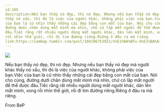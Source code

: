 ```yaml
---
id:165
description:Nếu bạn thấy nó đẹp, thì nó đẹp. Nhưng nếu bạn thấy nó đẹp mà người khác
thấy nó xấu, thì đó là việc của người khác, không phải việc của bạn.Việc
của bạn là cứ nhìn thấy những cái đẹp bằng con mắt của bạn. Nói cho cùng,
đường dưới chân dùng mắt mình mà nhìn, chứ có lắp mắt người để thế được
đâu.Tiếc rằng rất nhiều người dùng mắt người khác, dán lên mắt mình, xong
rồi nhìn thế giới, rồi đi tìm đường riêng.Riêng ở đâu ra mà riêng.
link:https://iambep.tumblr.com/post/160196753921/n%E1%BA%BFu-b%E1%BA%A1n-th%E1%BA%A5y-n%C3%B3-%C4%91%E1%BA%B9p-th%C3%AC-n%C3%B3-%C4%91%E1%BA%B9p-nh%C6%B0ng-n%E1%BA%BFu-b%E1%BA%A1n
---
```


![](https://64.media.tumblr.com/d778ef4960e397375cf2574f99c692dd/tumblr_opab3xLZ0A1u3a9rjo1_1280.jpg)

Nếu bạn thấy nó đẹp, thì nó đẹp. Nhưng nếu bạn thấy nó đẹp mà người khác
thấy nó xấu, thì đó là việc của người khác, không phải việc của bạn.Việc
của bạn là cứ nhìn thấy những cái đẹp bằng con mắt của bạn. Nói cho cùng,
đường dưới chân dùng mắt mình mà nhìn, chứ có lắp mắt người để thế được
đâu.Tiếc rằng rất nhiều người dùng mắt người khác, dán lên mắt mình, xong
rồi nhìn thế giới, rồi đi tìm đường riêng.Riêng ở đâu ra mà riêng.

From BeP